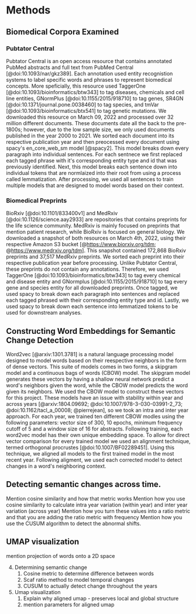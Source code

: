 # Methods

## Biomedical Corpora Examined

### Pubtator Central

Pubtator Central is an open access resource that contains annotated PubMed abstracts and full text from PubMed Central [@doi:10.1093/nar/gkz389].
Each annotation used entity recognistion systems to label specific words and phrases to represent biomedical concepts.
More speficially, this resource used TaggerOne [@doi:10.1093/bioinformatics/btw343] to tag diseases, chemicals and cell line entities, GNormPlus [@doi:10.1155/2015/918710] to tag 
genes, SR4GN [@doi:10.1371/journal.pone.0038460] to tag species, and tmVar [@doi:10.1093/bioinformatics/btx541] to tag genetic mutations.
We downloaded this resource on March 09, 2022 and processed over 32 million different documents.
These documents date all the back to the pre-1800s; however, due to the low sample size, we only used documents published in the year 2000 to 2021.
We sorted each document into its respective publication year and then preocessed every document using spacy's en_core_web_sm model [@spacy2].
This model breaks down every paragraph into individual sentences.
For each sentnece we first replaced each tagged phrase with it's corresponding entity type and id that was previously identified.
Next, this model breaks each sentence down into individual tokens that are normlaized into their root from using a process called lemmatization.
After processing, we used all sentences to train multiple models that are designed to model words based on their context.

### Biomedical Preprints

BioRxiv [@doi:10.1101/833400v1] and MedRxiv [@doi:10.1126/science.aay2933] are repositories that contains preprints for the life science community.
MedRxiv is mainly focused on preprints that mention patient research, while BioRxiv is focused on general biology.
We downloaded a snapshot of both resources on March 4th, 2022, using their respective Amazon S3 bucket [@https://www.biorxiv.org/tdm; @https://www.medrxiv.org/tdm].
This snapshot contained 172,868 BioRxiv preprints and 37,517 MedRxiv preprints.
We sorted each preprint into their respective publication year  before processing.
Unlike Pubtator Central, these preprints do not contain any annotations.
Therefore, we used TaggerOne [@doi:10.1093/bioinformatics/btw343] to tag every chemical and disease entity and GNormplus [@doi:10.1155/2015/918710] to tag every gene and species entity for all downloaded preprints.
Once tagged, we used spacy to break down each paragraph into sentences and replaced each tagged phrased with their corresponding entity type and id.
Lastly, we used spacy to break down each sentence into lemmatized tokens to be used for downstream analyses.

## Constructing Word Embeddings for Semantic Change Detection

Word2vec [@arxiv:1301.3781] is a natural language processing model designed to model words based on their reespective neighbors in the form of dense vectors.
This suite of models comes in two forms, a skipgram model and a continuous bags of words (CBOW) model.
The skipgram model generates these vectors by having a shallow neural network predict a word's neighbors given the word, while the CBOW model predicts the word given its neighbors.
We used the CBOW model to construct these vectors for this project.
These models have an issue with stability within year and across years [@arxiv:1804.09692; @doi:10.1007/978-3-030-03991-2_73; @doi:10.1162/tacl_a_00008; @pierrejean], so we took an intra and inter year approach.
For each year, we trained ten different CBOW modles using the following parameters: vector size of 300, 10 epochs, minimum frequency cutoff of 5 and a window size of 16 for abstracts.
Following training, each word2vec model has their own unique embedding space.
To allow for direct vector comparison for every trained model we used an alignment technique, termed orthogonal procrustes [@doi:10.1007/BF02289451].
Using this technique, we aligned all models to the first trained model in the most recent year.
Following aligment, we used each corrected model to detect changes in a word's neighboring context. 

## Detecting semantic changes across time.

Mention cosine similarity and how that metric works
Mention how you use cosine similarity to calculate intra year variation (within year) and inter year variation (across year)
Mention how you turn these values into a ratio metric and that you are adding the ratio metric with frequency
Mention how you use the CUSUM algorithm to detect the abnormal shifts.

## UMAP visualization

mention projection of words onto a 2D space

4. Determining semantic change
	1. Cosine metric to determine difference between words
	2. Scaf ratio method to model temporal changes
	3. CUSUM to actually detect change throughout the years
5. Umap visualization
   1. Explain why aligned umap - preserves local and global structure
   2. mention parameters for aligned umap
